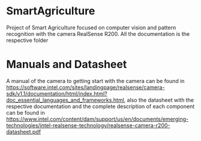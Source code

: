# SmartAgriculture
Project of Smart Agriculture focused on computer vision and pattern recognition with the camera RealSense R200. All the documentation is the respective folder 

# Manuals and Datasheet
A manual of the camera to getting start with the camera can be found in https://software.intel.com/sites/landingpage/realsense/camera-sdk/v1.1/documentation/html/index.html?doc_essential_languages_and_frameworks.html, also the datasheet with the respective documentation and the complete description of each component can be found in  https://www.intel.com/content/dam/support/us/en/documents/emerging-technologies/intel-realsense-technology/realsense-camera-r200-datasheet.pdf 
